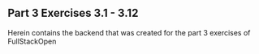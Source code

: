 ## Part 3 Exercises 3.1 - 3.12

Herein contains the backend that was created for the part 3 exercises of FullStackOpen

